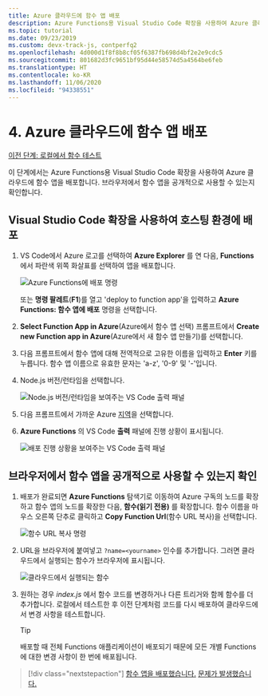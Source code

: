 ```yaml
---
title: Azure 클라우드에 함수 앱 배포
description: Azure Functions용 Visual Studio Code 확장을 사용하여 Azure 클라우드에 함수 앱을 배포합니다. 브라우저에서 함수 앱을 공개적으로 사용할 수 있는지 확인합니다.
ms.topic: tutorial
ms.date: 09/23/2019
ms.custom: devx-track-js, contperfq2
ms.openlocfilehash: 4d000d1f8f8b8cf05f6387fb698d4bf2e2e9cdc5
ms.sourcegitcommit: 801682d3fc9651bf95d44e58574d5a4564be6feb
ms.translationtype: HT
ms.contentlocale: ko-KR
ms.lasthandoff: 11/06/2020
ms.locfileid: "94338551"
---
```

# <a name="4-deploy-the-functions-app-to-azure-cloud"></a>4. Azure 클라우드에 함수 앱 배포

[이전 단계: 로컬에서 함수 테스트](tutorial-vscode-serverless-node-test-local.md)

이 단계에서는 Azure Functions용 Visual Studio Code 확장을 사용하여 Azure 클라우드에 함수 앱을 배포합니다. 브라우저에서 함수 앱을 공개적으로 사용할 수 있는지 확인합니다. 

## <a name="use-visual-studio-code-extension-to-deploy-to-hosting-environment"></a>Visual Studio Code 확장을 사용하여 호스팅 환경에 배포

1. VS Code에서 Azure 로고를 선택하여 **Azure Explorer** 를 연 다음, **Functions** 에서 파란색 위쪽 화살표를 선택하여 앱을 배포합니다.

    ![Azure Functions에 배포 명령](../media/functions-extension/deploy-app.png)

    또는 **명령 팔레트**(**F1**)를 열고 'deploy to function app'을 입력하고 **Azure Functions: 함수 앱에 배포** 명령을 선택합니다.

1. **Select Function App in Azure**(Azure에서 함수 앱 선택) 프롬프트에서 **Create new Function app in Azure**(Azure에서 새 함수 앱 만들기)를 선택합니다.

1. 다음 프롬프트에서 함수 앱에 대해 전역적으로 고유한 이름을 입력하고 **Enter** 키를 누릅니다. 함수 앱 이름으로 유효한 문자는 'a-z', '0-9' 및 '-'입니다.

1. Node.js 버전/런타임을 선택합니다.

    ![Node.js 버전/런타임을 보여주는 VS Code 출력 패널](../media/functions-extension/nodejs-runtime-version.png)

1. 다음 프롬프트에서 가까운 Azure [지역](https://azure.microsoft.com/regions/)을 선택합니다.

1. **Azure Functions** 의 VS Code **출력** 패널에 진행 상황이 표시됩니다.

    ![배포 진행 상황을 보여주는 VS Code 출력 패널](../media/functions-extension/deploy-progress.png)

## <a name="verify-functions-app-is-publicly-available-with-browser"></a>브라우저에서 함수 앱을 공개적으로 사용할 수 있는지 확인

1. 배포가 완료되면 **Azure Functions** 탐색기로 이동하여 Azure 구독의 노드를 확장하고 함수 앱의 노드를 확장한 다음, **함수(읽기 전용)** 를 확장합니다. 함수 이름을 마우스 오른쪽 단추로 클릭하고 **Copy Function Url**(함수 URL 복사)을 선택합니다.

    ![함수 URL 복사 명령](../media/functions-extension/copy-function-url-command.png)

1. URL을 브라우저에 붙여넣고 `?name=<yourname>` 인수를 추가합니다. 그러면 클라우드에서 실행되는 함수가 브라우저에 표시됩니다.

    ![클라우드에서 실행되는 함수](../media/functions-extension/remote-test-browser.png)

1. 원하는 경우 *index.js* 에서 함수 코드를 변경하거나 다른 트리거와 함께 함수를 더 추가합니다. 로컬에서 테스트한 후 이전 단계처럼 코드를 다시 배포하여 클라우드에서 변경 사항을 테스트합니다.

    > [!TIP]
    > 배포할 때 전체 Functions 애플리케이션이 배포되기 때문에 모든 개별 Functions에 대한 변경 사항이 한 번에 배포됩니다.

> [!div class="nextstepaction"]
> [함수 앱을 배포했습니다.](tutorial-vscode-serverless-node-remove-resource.md) [문제가 발생했습니다.](https://www.research.net/r/PWZWZ52?tutorial=node-deployment-azurefunctions&step=deploy-app)
